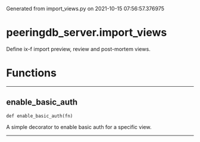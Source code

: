 Generated from import_views.py on 2021-10-15 07:56:57.376975

# peeringdb_server.import_views

Define ix-f import preview, review and post-mortem views.

# Functions
---

## enable_basic_auth
`def enable_basic_auth(fn)`

A simple decorator to enable basic auth for a specific view.

---
